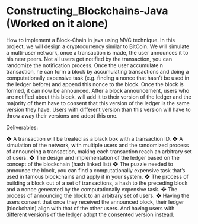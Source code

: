 # Constructing_Blockchains-Java (Worked on it alone)
How to implement a Block-Chain in java using MVC technique.
In this project, we will design a cryptocurrency similar to BitCoin. We will simulate a
multi-user network, once a transaction is made, the user announces it to his near peers.
Not all users get notified by the transaction, you can randomize the notification process.
Once the user accumulate n transaction, he can form a block by accumulating
transactions and doing a computationally expensive task (e.g. finding a nonce that
hasn’t be used in the ledger before) and append this nonce to the block. Once the block
is formed, it can now be announced. After a block announcement, users who are
notified about this block, will add it to their version of the ledger and the majority of them
have to consent that this version of the ledger is the same version they have. Users with
different version than this version will have to throw away their versions and adopt this
one.

Deliverables:

❖ A transaction will be treated as a black box with a transaction ID.
❖ A simulation of the network, with multiple users and the randomized process of
announcing a transaction, making each transaction reach an arbitrary set of
users.
❖ The design and implementation of the ledger based on the concept of the
blockchain (hash linked list)
❖ The puzzle needed to announce the block, you can find a computationally
expensive task that’s used in famous blockchains and apply it in your system.
❖ The process of building a block out of a set of transactions, a hash to the
preceding block and a nonce generated by the computationally expensive task.
❖ The process of announcing the block to an arbitrary set of users.
❖ Having the users consent that once they received the announced block, their
ledger (blockchain) align with that of the other users. And having users with
different versions of the ledger adopt the consented version instead.
